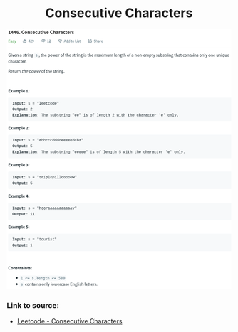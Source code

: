 <h1 align="center">Consecutive Characters</h1>

![alt text](https://raw.githubusercontent.com/matthew01lokiet/Github-repos-images/main/Algs/String/z9kEs6GC_o.png)


### Link to source: 
- <a href="https://leetcode.com/problems/consecutive-characters/">Leetcode - Consecutive Characters</a>

